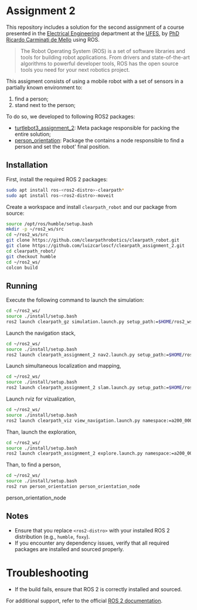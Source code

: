 # Assignment 2

This repository includes a solution for the second assignment of a course presented in the [Electrical Engineering] department at the [UFES], by [PhD Ricardo Carminati de Mello] using ROS. 

> The Robot Operating System (ROS) is a set of software libraries and tools for building robot applications. From drivers and state-of-the-art algorithms to powerful developer tools, ROS has the open source tools you need for your next robotics project. 

This assigment consists of using a mobile robot with a set of sensors in a partially known environment to:

1. find a person;
2. stand next to the person;

To do so, we developed to following ROS2 packages:
* [turtlebot3_assignment_2](./turtlebot3_assignment_1/): Meta package responsible for packing the entire solution;
* [person_orientation](./person_orientation/): Package the contains a node  responsible to find a person and set the robot' final position.


## Installation

First, install the required ROS 2 packages:
```bash
sudo apt install ros-<ros2-distro>-clearpath*
sudo apt install ros-<ros2-distro>-moveit
```

Create a workspace and install `clearpath_robot` and our package from source:

```bash
source /opt/ros/humble/setup.bash
mkdir -p ~/ros2_ws/src
cd ~/ros2_ws/src
git clone https://github.com/clearpathrobotics/clearpath_robot.git
git clone https://github.com/luizcarloscf/clearpath_assignment_2.git
cd clearpath_robot/
git checkout humble
cd ~/ros2_ws/
colcon build
```

## Running 

Execute the following command to launch the simulation:
```bash
cd ~/ros2_ws/
source ./install/setup.bash
ros2 launch clearpath_gz simulation.launch.py setup_path:=$HOME/ros2_ws/src/clearpath_assignment_2/clearpath/ x:=1.5 y:=2.7 yaw:=1.570
```

Launch the navigation stack,
```bash
cd ~/ros2_ws/
source ./install/setup.bash
ros2 launch clearpath_assignment_2 nav2.launch.py setup_path:=$HOME/ros2_ws/src/clearpath_assignment_2/clearpath/ namespace:=a200_0000 use_sim_time:=true
```

Launch simultaneous localization and mapping,
```bash
cd ~/ros2_ws/
source ./install/setup.bash
ros2 launch clearpath_assignment_2 slam.launch.py setup_path:=$HOME/ros2_ws/src/clearpath_assignment_2/clearpath/ namespace:=a200_0000 use_sim_time:=true
```

Launch rviz for vizualization,
```bash
cd ~/ros2_ws/
source ./install/setup.bash
ros2 launch clearpath_viz view_navigation.launch.py namespace:=a200_0000
```

Than, launch the exploration,
```bash
cd ~/ros2_ws/
source ./install/setup.bash
ros2 launch clearpath_assignment_2 explore.launch.py namespace:=a200_0000
```

Than, to find a person,
```bash
cd ~/ros2_ws/
source ./install/setup.bash
ros2 run person_orientation person_orientation_node
```

person_orientation_node

## Notes

* Ensure that you replace `<ros2-distro>` with your installed ROS 2 distribution (e.g., `humble`, `foxy`).
* If you encounter any dependency issues, verify that all required packages are installed and sourced properly.

# Troubleshooting

* If the build fails, ensure that ROS 2 is correctly installed and sourced.

For additional support, refer to the official [ROS 2 documentation](https://docs.ros.org/en/humble/index.html).


[Electrical Engineering]: https://ele.ufes.br/
[UFES]: https://www.ufes.br/
[ROS]: https://docs.ros.org/en/humble/index.html
[PhD Ricardo Carminati de Mello]: http://lattes.cnpq.br/1569638571582691